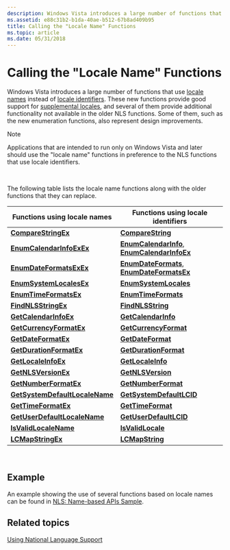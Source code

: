 ```yaml
---
description: Windows Vista introduces a large number of functions that use locale names instead of locale identifiers.
ms.assetid: e88c31b2-b1da-40ae-b512-67b8ad409b95
title: Calling the "Locale Name" Functions
ms.topic: article
ms.date: 05/31/2018
---
```


# Calling the "Locale Name" Functions

Windows Vista introduces a large number of functions that use [locale names](locale-names.md) instead of [locale identifiers](locale-identifiers.md). These new functions provide good support for [supplemental locales](custom-locales.md), and several of them provide additional functionality not available in the older NLS functions. Some of them, such as the new enumeration functions, also represent design improvements.

> [!Note]  
> Applications that are intended to run only on Windows Vista and later should use the "locale name" functions in preference to the NLS functions that use locale identifiers.

 

The following table lists the locale name functions along with the older functions that they can replace.



| Functions using locale names                                     | Functions using locale identifiers                                                             |
|------------------------------------------------------------------|------------------------------------------------------------------------------------------------|
| [**CompareStringEx**](/windows/desktop/api/Stringapiset/nf-stringapiset-comparestringex)                       | [**CompareString**](/windows/win32/api/stringapiset/nf-stringapiset-comparestringw)                                                         |
| [**EnumCalendarInfoExEx**](/windows/desktop/api/Winnls/nf-winnls-enumcalendarinfoexex)             | [**EnumCalendarInfo**](/windows/desktop/api/Winnls/nf-winnls-enumcalendarinfoa), [**EnumCalendarInfoEx**](/windows/desktop/api/Winnls/nf-winnls-enumcalendarinfoexa) |
| [**EnumDateFormatsExEx**](/windows/desktop/api/Winnls/nf-winnls-enumdateformatsexex)               | [**EnumDateFormats**](/windows/desktop/api/Winnls/nf-winnls-enumdateformatsa), [**EnumDateFormatsEx**](/windows/desktop/api/Winnls/nf-winnls-enumdateformatsexa)     |
| [**EnumSystemLocalesEx**](/windows/desktop/api/Winnls/nf-winnls-enumsystemlocalesex)               | [**EnumSystemLocales**](/windows/desktop/api/Winnls/nf-winnls-enumsystemlocalesa)                                                 |
| [**EnumTimeFormatsEx**](/windows/desktop/api/Winnls/nf-winnls-enumtimeformatsex)                   | [**EnumTimeFormats**](/windows/desktop/api/Winnls/nf-winnls-enumtimeformatsa)                                                     |
| [**FindNLSStringEx**](/windows/desktop/api/Winnls/nf-winnls-findnlsstringex)                       | [**FindNLSString**](/windows/desktop/api/Winnls/nf-winnls-findnlsstring)                                                         |
| [**GetCalendarInfoEx**](/windows/desktop/api/Winnls/nf-winnls-getcalendarinfoex)                   | [**GetCalendarInfo**](/windows/desktop/api/Winnls/nf-winnls-getcalendarinfoa)                                                     |
| [**GetCurrencyFormatEx**](/windows/desktop/api/Winnls/nf-winnls-getcurrencyformatex)               | [**GetCurrencyFormat**](/windows/desktop/api/Winnls/nf-winnls-getcurrencyformata)                                                 |
| [**GetDateFormatEx**](/windows/desktop/api/datetimeapi/nf-datetimeapi-getdateformatex)                       | [**GetDateFormat**](/windows/desktop/api/datetimeapi/nf-datetimeapi-getdateformata)                                                         |
| [**GetDurationFormatEx**](/windows/desktop/api/Winnls/nf-winnls-getdurationformatex)               | [**GetDurationFormat**](/windows/desktop/api/Winnls/nf-winnls-getdurationformat)                                                 |
| [**GetLocaleInfoEx**](/windows/desktop/api/Winnls/nf-winnls-getlocaleinfoex)                       | [**GetLocaleInfo**](/windows/desktop/api/Winnls/nf-winnls-getlocaleinfoa)                                                         |
| [**GetNLSVersionEx**](/windows/desktop/api/Winnls/nf-winnls-getnlsversionex)                       | [**GetNLSVersion**](/windows/desktop/api/Winnls/nf-winnls-getnlsversion)                                                         |
| [**GetNumberFormatEx**](/windows/desktop/api/Winnls/nf-winnls-getnumberformatex)                   | [**GetNumberFormat**](/windows/desktop/api/Winnls/nf-winnls-getnumberformata)                                                     |
| [**GetSystemDefaultLocaleName**](/windows/desktop/api/Winnls/nf-winnls-getsystemdefaultlocalename) | [**GetSystemDefaultLCID**](/windows/desktop/api/Winnls/nf-winnls-getsystemdefaultlcid)                                           |
| [**GetTimeFormatEx**](/windows/desktop/api/datetimeapi/nf-datetimeapi-gettimeformatex)                       | [**GetTimeFormat**](/windows/desktop/api/datetimeapi/nf-datetimeapi-gettimeformata)                                                         |
| [**GetUserDefaultLocaleName**](/windows/desktop/api/Winnls/nf-winnls-getuserdefaultlocalename)     | [**GetUserDefaultLCID**](/windows/desktop/api/Winnls/nf-winnls-getuserdefaultlcid)                                               |
| [**IsValidLocaleName**](/windows/desktop/api/Winnls/nf-winnls-isvalidlocalename)                   | [**IsValidLocale**](/windows/desktop/api/Winnls/nf-winnls-isvalidlocale)                                                         |
| [**LCMapStringEx**](/windows/desktop/api/Winnls/nf-winnls-lcmapstringex)                           | [**LCMapString**](/windows/desktop/api/Winnls/nf-winnls-lcmapstringa)                                                             |



 

## Example

An example showing the use of several functions based on locale names can be found in [NLS: Name-based APIs Sample](nls--name-based-apis-sample.md).

## Related topics

<dl> <dt>

[Using National Language Support](using-national-language-support.md)
</dt> </dl>

 

 
